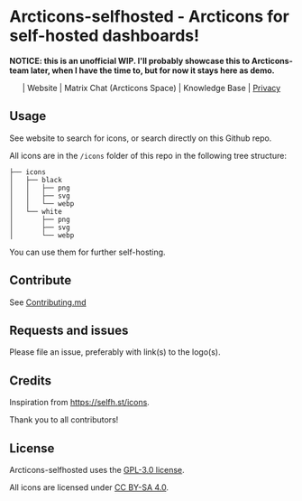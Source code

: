 # Arcticons-selfhosted - Arcticons for self-hosted dashboards!


**NOTICE: this is an unofficial WIP. I'll probably showcase this to Arcticons-team later, when I have the time to, but for now it stays here as demo.**

<center>

| Website | Matrix Chat (Arcticons Space) | Knowledge Base | [Privacy](PRIVACY.md)

</center>

## Usage

See website to search for icons, or search directly on this Github repo.

All icons are in the `/icons` folder of this repo in the following tree structure:

```
├── icons
│   ├── black
│   │   ├── png
│   │   ├── svg
│   │   └── webp
│   └── white
│       ├── png
│       ├── svg
│       └── webp
```

You can use them for further self-hosting.

## Contribute

See [Contributing.md](CONTRIBUTING.md)

## Requests and issues

Please file an issue, preferably with link(s) to the logo(s).

## Credits

Inspiration from https://selfh.st/icons.

Thank you to all contributors!

## License

Arcticons-selfhosted uses the [GPL-3.0 license](https://www.gnu.org/licenses/gpl-3.0.en.html).

All icons are licensed under [CC BY-SA 4.0](https://creativecommons.org/licenses/by-sa/4.0/).